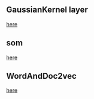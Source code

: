 ## GaussianKernel layer
[here](https://github.com/darecophoenixx/wordroid.sblo.jp/tree/master/demo/gkernel)

## som
[here](https://github.com/darecophoenixx/wordroid.sblo.jp/tree/master/demo/som)

## WordAndDoc2vec
[here](https://github.com/darecophoenixx/wordroid.sblo.jp/tree/master/demo/wordanddoc2vec)
